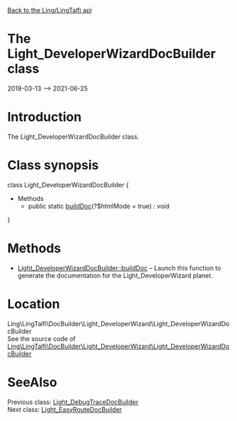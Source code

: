 [Back to the Ling/LingTalfi api](https://github.com/lingtalfi/LingTalfi/blob/master/doc/api/Ling/LingTalfi.md)



The Light_DeveloperWizardDocBuilder class
================
2019-03-13 --> 2021-06-25






Introduction
============

The Light_DeveloperWizardDocBuilder class.



Class synopsis
==============


class <span class="pl-k">Light_DeveloperWizardDocBuilder</span>  {

- Methods
    - public static [buildDoc](https://github.com/lingtalfi/LingTalfi/blob/master/doc/api/Ling/LingTalfi/DocBuilder/Light_DeveloperWizard/Light_DeveloperWizardDocBuilder/buildDoc.md)(?$htmlMode = true) : void

}






Methods
==============

- [Light_DeveloperWizardDocBuilder::buildDoc](https://github.com/lingtalfi/LingTalfi/blob/master/doc/api/Ling/LingTalfi/DocBuilder/Light_DeveloperWizard/Light_DeveloperWizardDocBuilder/buildDoc.md) &ndash; Launch this function to generate the documentation for the Light_DeveloperWizard planet.





Location
=============
Ling\LingTalfi\DocBuilder\Light_DeveloperWizard\Light_DeveloperWizardDocBuilder<br>
See the source code of [Ling\LingTalfi\DocBuilder\Light_DeveloperWizard\Light_DeveloperWizardDocBuilder](https://github.com/lingtalfi/LingTalfi/blob/master/DocBuilder/Light_DeveloperWizard/Light_DeveloperWizardDocBuilder.php)



SeeAlso
==============
Previous class: [Light_DebugTraceDocBuilder](https://github.com/lingtalfi/LingTalfi/blob/master/doc/api/Ling/LingTalfi/DocBuilder/Light_DebugTrace/Light_DebugTraceDocBuilder.md)<br>Next class: [Light_EasyRouteDocBuilder](https://github.com/lingtalfi/LingTalfi/blob/master/doc/api/Ling/LingTalfi/DocBuilder/Light_EasyRoute/Light_EasyRouteDocBuilder.md)<br>
